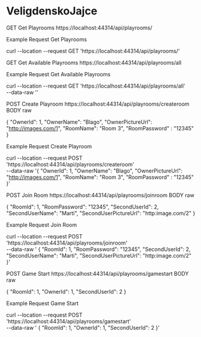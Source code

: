 # VeligdenskoJajce


GET Get Playrooms
https://localhost:44314/api/playrooms/


Example Request
Get Playrooms

curl --location --request GET 'https://localhost:44314/api/playrooms/'

GET Get Available Playrooms
https://localhost:44314/api/playrooms/all


Example Request
Get Available Playrooms

curl --location --request GET 'https://localhost:44314/api/playrooms/all' \
--data-raw ''

POST Create Playroom
https://localhost:44314/api/playrooms/createroom
BODY raw

{
	"OwnerId": 1,
	"OwnerName": "Blago",
	"OwnerPictureUrl": "http://images.com/1",
	"RoomName": "Room 3",
	"RoomPassword" : "12345"
}



Example Request
Create Playroom

curl --location --request POST 'https://localhost:44314/api/playrooms/createroom' \
--data-raw '{
	"OwnerId": 1,
	"OwnerName": "Blago",
	"OwnerPictureUrl": "http://images.com/1",
	"RoomName": "Room 3",
	"RoomPassword" : "12345"
}'

POST Join Room
https://localhost:44314/api/playrooms/joinroom
BODY raw

 {
    "RoomId": 1,
    "RoomPassword": "12345",
    "SecondUserId": 2,
    "SecondUserName": "Marti",
    "SecondUserPictureUrl": "http:image.com/2"
}



Example Request
Join Room

curl --location --request POST 'https://localhost:44314/api/playrooms/joinroom' \
--data-raw ' {
    "RoomId": 1,
    "RoomPassword": "12345",
    "SecondUserId": 2,
    "SecondUserName": "Marti",
    "SecondUserPictureUrl": "http:image.com/2"
}'

POST Game Start
https://localhost:44314/api/playrooms/gamestart
BODY raw

 {
    "RoomId": 1,
    "OwnerId": 1,
    "SecondUserId": 2
}



Example Request
Game Start

curl --location --request POST 'https://localhost:44314/api/playrooms/gamestart' \
--data-raw ' {
    "RoomId": 1,
    "OwnerId": 1,
    "SecondUserId": 2
}'
